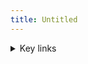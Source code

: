 ```yaml
---
title: Untitled
---
```


<details>

<summary>Key links</summary>

* [benefits-and-features](../../benefits-and-features/ "mention")
* [#why-should-i-submit-my-work-to-the-unjournal-why-should-i-engage-with-them](../../faq-interaction/for-researchers-authors.md#why-should-i-submit-my-work-to-the-unjournal-why-should-i-engage-with-them "mention")
* [guidelines-for-evaluators](../../policies-projects-evaluation-workflow/evaluation/guidelines-for-evaluators/ "mention")
* [writings](../../readme-1/writings/ "mention"), [Slide deck](https://docs.google.com/presentation/d/1gxh1X8okWQ60xRjXrD2Fp1h10OCUedvUPKy0IQjaBLs/edit#slide=id.g2c580bf7ad4\_0\_62)
* [Our evaluation packages on PubPub](https://unjournal.pubpub.org)
* [call-for-participants-research](../../readme-1/call-for-participants-research/ "mention")
* [Unjournal.org (public-facing home page)](https://unjournal.org)

</details>
